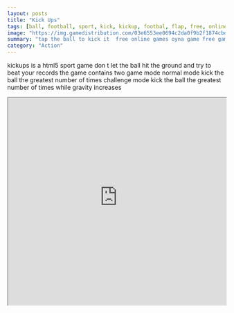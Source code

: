 ```yaml
---
layout: posts
title: "Kick Ups"
tags: [ball, football, sport, kick, kickup, footbal, flap, free, online, games, oyna, game, free, games, play, play, games]
image: "https://img.gamedistribution.com/03e6553ee0694c2da0f9b2f1874cbd2b.jpg"
summary: "tap the ball to kick it  free online games oyna game free games play play games"
category: "Action"
---
```


kickups is a html5 sport game don t let the ball hit the ground and try to beat your records the game contains two game mode normal mode kick the ball the greatest number of times challenge mode kick the ball the greatest number of times while gravity increases

<iframe width="100%" height="480px;" src="https://html5.gamedistribution.com/03e6553ee0694c2da0f9b2f1874cbd2b/"></iframe>